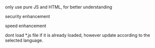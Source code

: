 only use pure JS and HTML, for better understanding

security enhancement

speed enhancement

dont load *.js file if it is already loaded, however update according to the selected language.
